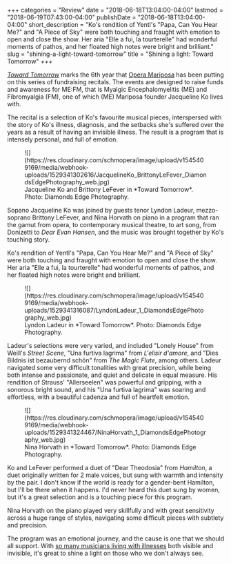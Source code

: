 +++
categories = "Review"
date = "2018-06-18T13:04:00-04:00"
lastmod = "2018-06-19T07:43:00-04:00"
publishDate = "2018-06-18T13:04:00-04:00"
short_description = "Ko&#039;s rendition of Yentl&#039;s &quot;Papa, Can You Hear Me?&quot; and &quot;A Piece of Sky&quot; were both touching and fraught with emotion to open and close the show. Her aria &quot;Elle a fui, la tourterelle&quot; had wonderful moments of pathos, and her floated high notes were bright and brilliant."
slug = "shining-a-light-toward-tomorrow"
title = "Shining a light: Toward Tomorrow"
+++

[*Toward Tomorrow*](/i-wrote-toward-tomorrow-to-bring-attention-to-this-crisis/) marks the 6th year that [Opera Mariposa](/scene/people/opera-mariposa/) has been putting on this series of fundraising recitals. The events are designed to raise funds and awareness for ME:FM, that is Myalgic Encephalomyelitis (ME) and Fibromyalgia (FM), one of which (ME) Mariposa founder Jacqueline Ko lives with. 

The recital is a selection of Ko's favourite musical pieces, interspersed with the story of Ko's illness, diagnosis, and the setbacks she's suffered over the years as a result of having an invisible illness. The result is a program that is intensely personal, and full of emotion.

<figure data-type="image">
![](https://res.cloudinary.com/schmopera/image/upload/v1545409169/media/webhook-uploads/1529341302616/JacquelineKo_BrittonyLeFever_DiamondsEdgePhotography_web.jpg)
<figcaption>Jacqueline Ko and Brittony LeFever in *Toward Tomorrow*. Photo: Diamonds Edge Photography.</figcaption>
</figure>

Sopano Jacqueline Ko was joined by guests tenor Lyndon Ladeur, mezzo-soprano Brittony LeFever, and Nina Horvath on piano in a program that ran the gamut from opera, to contemporary musical theatre, to art song, from Donizetti to *Dear Evan Hansen*, and the music was brought together by Ko's touching story. 

Ko's rendition of Yentl's "Papa, Can You Hear Me?" and "A Piece of Sky" were both touching and fraught with emotion to open and close the show. Her aria "Elle a fui, la tourterelle" had wonderful moments of pathos, and her floated high notes were bright and brilliant.

<figure data-type="image">
![](https://res.cloudinary.com/schmopera/image/upload/v1545409169/media/webhook-uploads/1529341316087/LyndonLadeur_1_DiamondsEdgePhotography_web.jpg)
<figcaption>Lyndon Ladeur in *Toward Tomorrow*. Photo: Diamonds Edge Photography.</figcaption>
</figure>

Ladeur's selections were very varied, and included "Lonely House" from Weill's *Street Scene*, "Una furtiva lagrima" from *L'elisir d'amore*, and "Dies Bildnis ist bezaubernd schön" from *The Magic Flute*, among others. Ladeur navigated some very difficult tonalities with great precision, while being both intense and passionate, and quiet and delicate in equal measure. His rendition of Strauss' "Allerseelen" was powerful and gripping, with a sonorous bright sound, and his "Una furtiva lagrima" was soaring and effortless, with a beautiful cadenza and full of heartfelt emotion. 

<figure data-type="image">
![](https://res.cloudinary.com/schmopera/image/upload/v1545409169/media/webhook-uploads/1529341324467/NinaHorvath_1_DiamondsEdgePhotography_web.jpg)
<figcaption>Nina Horvath in *Toward Tomorrow*. Photo: Diamonds Edge Photography.</figcaption>
</figure>

Ko and LeFever performed a duet of "Dear Theodosia" from *Hamilton*, a duet originally written for 2 male voices, but sung with warmth and intensity by the pair. I don't know if the world is ready for a gender-bent Hamilton, but I'll be there when it happens. I'd never heard this duet sung by women, but it's a great selection and is a touching piece for this program.

Nina Horvath on the piano played very skillfully and with great sensitivity across a huge range of styles, navigating some difficult pieces with subtlety and precision.

The program was an emotional journey, and the cause is one that we should all support. With [so many musicians living with illnesses](/i-wrote-toward-tomorrow-to-bring-attention-to-this-crisis/) both visible and invisible, it's great to shine a light on those who we don't always see.
